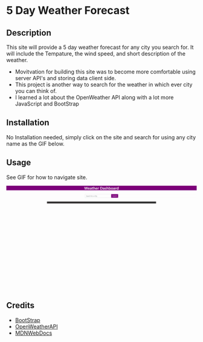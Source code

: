 # 5 Day Weather Forecast 

## Description

This site will provide a 5 day weather forecast for any city you search for. It will include the Tempature, the wind speed, and short description of the weather. 

- Movitvation for building this site was to become more comfortable using server API's and storing data client side. 
- This project is another way to search for the weather in which ever city you can think of. 
- I learned a lot about the OpenWeather API along with a lot more JavaScript and BootStrap 

## Installation

No Installation needed, simply click on the site and search for using any city name as the GIF below. 

## Usage

See GIF for how to navigate site. 


![gif using site](/assets/images/Matt's%20Weather%20App.gif)
    

## Credits

 - [BootStrap](https://getbootstrap.com/)
 - [OpenWeatherAPI](https://openweathermap.org/api)
 - [MDNWebDocs](https://developer.mozilla.org/en-US/docs/Web/JavaScript/Memory_management)

